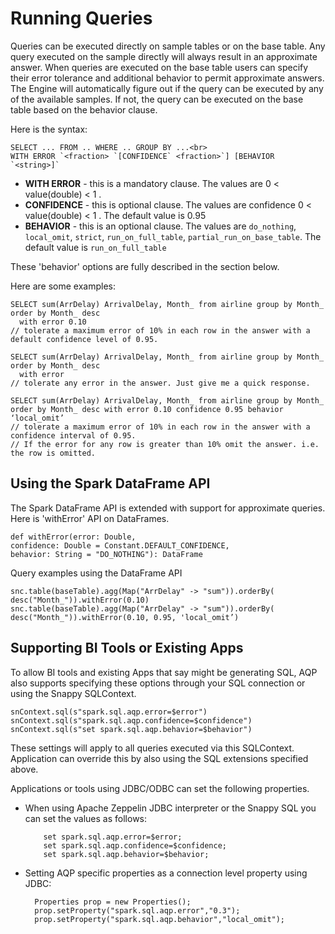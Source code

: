 # Running Queries

Queries can be executed directly on sample tables or on the base table. Any query executed on the sample directly will always result in an approximate answer. When queries are executed on the base table users can specify their error tolerance and additional behavior to permit approximate answers. The Engine will automatically figure out if the query can be executed by any of the available samples. If not, the query can be executed on the base table based on the behavior clause. 

Here is the syntax:

```pre
SELECT ... FROM .. WHERE .. GROUP BY ...<br>
WITH ERROR `<fraction> `[CONFIDENCE` <fraction>`] [BEHAVIOR `<string>]`
```
    
* **WITH ERROR** - this is a mandatory clause. The values are  0 < value(double) < 1 . 
* **CONFIDENCE** - this is optional clause. The values are confidence 0 < value(double) < 1 . The default value is 0.95
* **BEHAVIOR** - this is an optional clause. The values are `do_nothing`, `local_omit`, `strict`,  `run_on_full_table`, `partial_run_on_base_table`. The default value is `run_on_full_table`	

These 'behavior' options are fully described in the section below. 

Here are some examples:

```pre
SELECT sum(ArrDelay) ArrivalDelay, Month_ from airline group by Month_ order by Month_ desc 
  with error 0.10 
// tolerate a maximum error of 10% in each row in the answer with a default confidence level of 0.95.

SELECT sum(ArrDelay) ArrivalDelay, Month_ from airline group by Month_ order by Month_ desc 
  with error 
// tolerate any error in the answer. Just give me a quick response.

SELECT sum(ArrDelay) ArrivalDelay, Month_ from airline group by Month_ order by Month_ desc with error 0.10 confidence 0.95 behavior ‘local_omit’
// tolerate a maximum error of 10% in each row in the answer with a confidence interval of 0.95.
// If the error for any row is greater than 10% omit the answer. i.e. the row is omitted. 
```

## Using the Spark DataFrame API

The Spark DataFrame API is extended with support for approximate queries. Here is 'withError' API on DataFrames.
```pre
def withError(error: Double,
confidence: Double = Constant.DEFAULT_CONFIDENCE,
behavior: String = "DO_NOTHING"): DataFrame
```

Query examples using the DataFrame API
```pre
snc.table(baseTable).agg(Map("ArrDelay" -> "sum")).orderBy( desc("Month_")).withError(0.10) 
snc.table(baseTable).agg(Map("ArrDelay" -> "sum")).orderBy( desc("Month_")).withError(0.10, 0.95, 'local_omit’) 
```

## Supporting BI Tools or Existing Apps
To allow BI tools and existing Apps that say might be generating SQL, AQP also supports specifying these options through your SQL connection or using the Snappy SQLContext. 

```pre
snContext.sql(s"spark.sql.aqp.error=$error")
snContext.sql(s"spark.sql.aqp.confidence=$confidence")
snContext.sql(s"set spark.sql.aqp.behavior=$behavior")
```
These settings will apply to all queries executed via this SQLContext. Application can override this by also using the SQL extensions specified above.

Applications or tools using JDBC/ODBC can set the following properties. 

*	When using Apache Zeppelin JDBC interpreter or the Snappy SQL you can set the values as follows:

            set spark.sql.aqp.error=$error;
            set spark.sql.aqp.confidence=$confidence;
            set spark.sql.aqp.behavior=$behavior;

    
*	Setting AQP specific properties as a connection level property using JDBC:
	    
          Properties prop = new Properties();
          prop.setProperty("spark.sql.aqp.error","0.3");
          prop.setProperty("spark.sql.aqp.behavior","local_omit");

